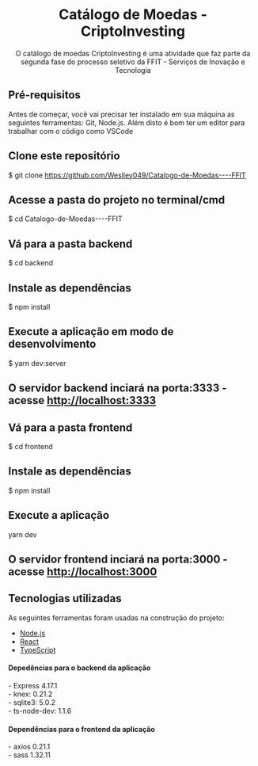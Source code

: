 <h1 align="center"> Catálogo de Moedas - CriptoInvesting</h1>
<p align="center">O catálogo de moedas CriptoInvesting é uma atividade que faz parte da segunda fase do processo seletivo da FFIT - Serviços de Inovação e Tecnologia</p>

## Pré-requisitos

Antes de começar, você vai precisar ter instalado em sua máquina as seguintes ferramentas:
Git, Node.js.
Além disto é bom ter um editor para trabalhar com o código como VSCode



## Clone este repositório
$ git clone <https://github.com/Weslley049/Catalogo-de-Moedas----FFIT>

## Acesse a pasta do projeto no terminal/cmd
$ cd Catalogo-de-Moedas----FFIT

## Vá para a pasta backend
$ cd backend

## Instale as dependências
$ npm install

## Execute a aplicação em modo de desenvolvimento
$ yarn dev:server

## O servidor backend inciará na porta:3333 - acesse <http://localhost:3333> 

## Vá para a pasta frontend
$ cd frontend

## Instale as dependências
$ npm install

## Execute a aplicação 
yarn dev

## O servidor frontend inciará na porta:3000 - acesse <http://localhost:3000> 

## Tecnologias utilizadas 
As seguintes ferramentas foram usadas na construção do projeto:

- [Node.js](https://nodejs.org/en/)
- [React](https://pt-br.reactjs.org/)
- [TypeScript](https://www.typescriptlang.org/)

<h4>Depedências para o backend da aplicação</h4>
- Express 4.17.1 <br>
- knex: 0.21.2  <br>
- sqlite3: 5.0.2 <br>
- ts-node-dev: 1.1.6

<h4>Dependências para o frontend da aplicação</h4>
- axios 0.21.1 <br>
- sass 1.32.11
